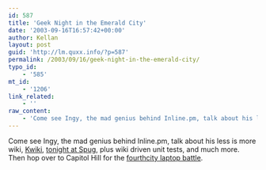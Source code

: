 ```yaml
---
id: 587
title: 'Geek Night in the Emerald City'
date: '2003-09-16T16:57:42+00:00'
author: Kellan
layout: post
guid: 'http://lm.quxx.info/?p=587'
permalink: /2003/09/16/geek-night-in-the-emerald-city/
typo_id:
    - '585'
mt_id:
    - '1206'
link_related:
    - ''
raw_content:
    - 'Come see Ingy, the mad genius behind Inline.pm, talk about his less is more wiki, <a href=\"http://kwiki.org\">Kwiki</a>, <a href=\"http://seattleperl.org/#Next\">tonight at Spug</a>,  plus wiki driven unit tests, and much more.  Then hop over to Capitol Hill for the <a title=\"fourthcity laptop battle\" href=\"http://www.ableton.com/pages/user-area/events/fourthcity/fourthcity.html\">fourthcity laptop battle</a>.'
---
```


Come see Ingy, the mad genius behind Inline.pm, talk about his less is more wiki, [Kwiki](http://kwiki.org), [tonight at Spug](http://seattleperl.org/#Next), plus wiki driven unit tests, and much more. Then hop over to Capitol Hill for the [fourthcity laptop battle](http://www.ableton.com/pages/user-area/events/fourthcity/fourthcity.html "fourthcity laptop battle").